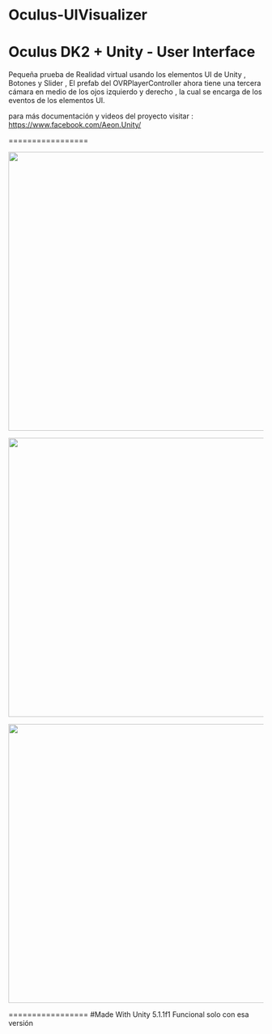 # Oculus-UIVisualizer
Oculus DK2 + Unity - User Interface
=================

Pequeña prueba de Realidad virtual usando los elementos UI de Unity , Botones y Slider , El prefab del OVRPlayerController ahora tiene una tercera cámara en medio de los ojos izquierdo y derecho , la cual se encarga de los eventos de los elementos UI. 

para más documentación y videos del proyecto visitar : https://www.facebook.com/Aeon.Unity/ 

=================
<p align="center">
  <img src="http://i.imgur.com/5Gj3pGR.png?1" width="550"/>
</p>

<p align="center">
  <img src="https://i.imgur.com/eOy34ng.png" width="550"/>
</p>

<p align="center">
  <img src="https://i.imgur.com/WyEQLgY.png" width="550"/>
</p>

=================
#Made With Unity 5.1.1f1 Funcional solo con esa versión
